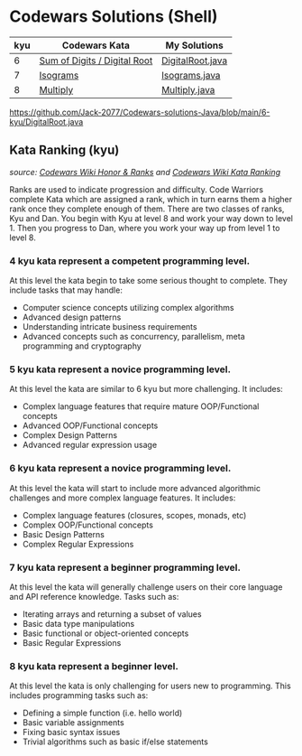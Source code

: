 # Codewars Solutions (Shell)
| kyu | Codewars Kata | My Solutions |
| --- | --- | --- |
| 6 | [Sum of Digits / Digital Root](https://www.codewars.com/kata/541c8630095125aba6000c00) | [DigitalRoot.java](https://github.com/Jack-2077/Codewars-solutions-Java/blob/main/6-kyu/DigitalRoot.java) |
| 7 | [Isograms](https://www.codewars.com/kata/54ba84be607a92aa900000f1) | [Isograms.java](https://github.com/Jack-2077/Codewars-solutions-Java/blob/main/7-kyu/Isograms.java) |
| 8 | [Multiply](https://www.codewars.com/kata/50654ddff44f800200000004) | [Multiply.java](https://github.com/Jack-2077/Codewars-solutions-Java/blob/main/8-kyu/Multiply.java) |

https://github.com/Jack-2077/Codewars-solutions-Java/blob/main/6-kyu/DigitalRoot.java
## Kata Ranking (kyu)
*source: [Codewars Wiki Honor & Ranks](https://github.com/Codewars/codewars.com/wiki/Honor-&-Ranks) and [Codewars Wiki Kata Ranking](https://github.com/Codewars/codewars.com/wiki/Kata-Ranking)*

Ranks are used to indicate progression and difficulty. Code Warriors complete Kata which are assigned a rank, which in turn earns them a higher rank once they complete enough of them. There are two classes of ranks, Kyu and Dan. You begin with Kyu at level 8 and work your way down to level 1. Then you progress to Dan, where you work your way up from level 1 to level 8.

<!--
### **1 kyu** kata represent a proficient programming level.

At this level kata are similar to 2 kyu but more challenging. They may include concepts such as:
* Advanced AI/machine learning algorithms
* Complex interpreters and compilers
* Complex Mini-programs with multiple feature requirements (such as a complete markdown parser)
-->
<!--
### **2 kyu** kata represent a proficient programming level.

At this level kata require a mature understanding of complex programming concepts - concepts such as:
* Complex AI/machine learning algorithms
* Reverse engineering techniques
* Basic interpreters and compilers
* Basic mini-programs with multiple feature requirements (such as a basic markdown parser)
-->
<!--
### **3 kyu** kata represent a competent programming level.

At this level the kata are similar to 4 kyu but are more challenging. They include tasks that may handle:
* Computer science concepts utilizing advanced algorithms
* Ability to implement advanced requirements in a scalable fashion
* Basic AI/machine learning algorithms
* Detailed usage of advanced concepts such as concurrency, parallelism and cryptography
-->
### **4 kyu** kata represent a competent programming level.

At this level the kata begin to take some serious thought to complete. They include tasks that may handle:
* Computer science concepts utilizing complex algorithms
* Advanced design patterns
* Understanding intricate business requirements
* Advanced concepts such as concurrency, parallelism, meta programming and cryptography

### **5 kyu** kata represent a novice programming level.

At this level the kata are similar to 6 kyu but more challenging. It includes:
* Complex language features that require mature OOP/Functional concepts
* Advanced OOP/Functional concepts
* Complex Design Patterns
* Advanced regular expression usage

### **6 kyu** kata represent a novice programming level.

At this level the kata will start to include more advanced algorithmic challenges and more complex language features. It includes:
* Complex language features (closures, scopes, monads, etc)
* Complex OOP/Functional concepts
* Basic Design Patterns
* Complex Regular Expressions

### **7 kyu** kata represent a beginner programming level.

At this level the kata will generally challenge users on their core language and API reference knowledge. Tasks such as:
* Iterating arrays and returning a subset of values
* Basic data type manipulations
* Basic functional or object-oriented concepts
* Basic Regular Expressions

### **8 kyu** kata represent a beginner level.

At this level the kata is only challenging for users new to programming. This includes programming tasks such as:
* Defining a simple function (i.e. hello world)
* Basic variable assignments
* Fixing basic syntax issues
* Trivial algorithms such as basic if/else statements

